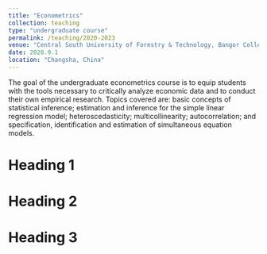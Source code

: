 ```yaml
---
title: "Econometrics"
collection: teaching
type: "undergraduate course"
permalink: /teaching/2020-2023
venue: "Central South University of Forestry & Technology, Bangor College"
date: 2020.9.1
location: "Changsha, China"
---
```


The goal of the undergraduate econometrics course is to equip students with the tools necessary to critically analyze economic data and to conduct their own empirical research. Topics covered are: basic concepts of statistical inference; estimation and inference for the simple linear regression model; heteroscedasticity; multicollinearity; autocorrelation; and specification, identification and estimation of simultaneous equation models. 

Heading 1
======

Heading 2
======

Heading 3
======
